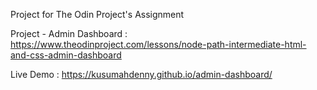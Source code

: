 Project for The Odin Project's Assignment

Project - Admin Dashboard : https://www.theodinproject.com/lessons/node-path-intermediate-html-and-css-admin-dashboard

Live Demo : https://kusumahdenny.github.io/admin-dashboard/
